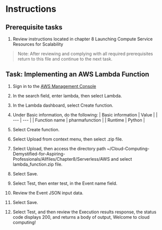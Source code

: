 # Instructions

## Prerequisite tasks

1. Review instructions located in chapter 8 Launching Compute Service Resources for Scalability
> Note: After reviewing and complying with all required prerequisites return to this file and continue to the next task.

## Task: Implementing an AWS Lambda Function
1.	Sign in to the [AWS Management Console](https://console.aws.amazon.com/console/)

3.	In the search field, enter lambda, then select Lambda.

5.	In the Lambda dashboard, select Create function.

7.	Under Basic information, do the following:
    | Basic information | Value |
    | --- | --- |
    |	Function name | pharmafunction |
    |	Runtime | Python |

5.	Select Create function.

7.	Select Upload from context menu, then select .zip file.

9.	Select Upload, then access the directory path ~/Cloud-Computing-Demystified-for-Aspiring-Professionals/Allfiles/Chapter8/Serverless/AWS and select lambda_function.zip file.

11.	Select Save.

13.	Select Test, then enter test, in the Event name field.

15.	Review the Event JSON input data.

17.	Select Save.

19.	Select Test, and then review the Execution results response, the status code displays 200, and returns a body of output, Welcome to cloud computing!
